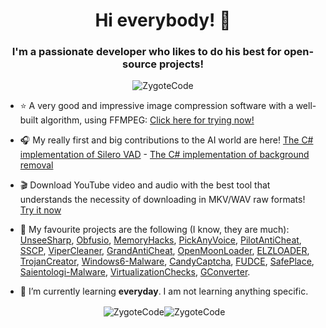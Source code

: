 <h1 align="center">Hi everybody! 👋</h1>
<h3 align="center">I'm a passionate developer who likes to do his best for open-source projects!</h3>

<p align="center"> <img src="https://komarev.com/ghpvc/?username=ZygoteCode&label=Views&color=fb8c00&style=flat-square" alt="ZygoteCode" /> </p>

- ⭐ A very good and impressive image compression software with a well-built algorithm, using FFMPEG: [Click here for trying now!](https://github.com/ZygoteCode/IMGCompress/)

- 🎧 My really first and big contributions to the AI world are here! [The C# implementation of Silero VAD](https://github.com/ZygoteCode/VadSharp/) - [The C# implementation of background removal](https://github.com/ZygoteCode/RmbgSharp/)

- 🎬 Download YouTube video and audio with the best tool that understands the necessity of downloading in MKV/WAV raw formats! [Try it now](https://github.com/ZygoteCode/RawYouTubeDownloader/)

- 🔭 My favourite projects are the following (I know, they are much): [UnseeSharp](https://github.com/ZygoteCode/UnseeSharp/), [Obfusio](https://github.com/ZygoteCode/Obfusio/), [MemoryHacks](https://github.com/ZygoteCode/MemoryHacks/), [PickAnyVoice](https://github.com/ZygoteCode/PickAnyVoice/), [PilotAntiCheat](https://github.com/ZygoteCode/PilotAntiCheat/), [SSCP](https://github.com/ZygoteCode/SSCP/), [ViperCleaner](https://github.com/ZygoteCode/ViperCleaner/), [GrandAntiCheat](https://github.com/ZygoteCode/GrandAntiCheat/), [OpenMoonLoader](https://github.com/ZygoteCode/OpenMoonLoader), [ELZLOADER](https://github.com/ZygoteCode/ELZLOADER/), [TrojanCreator](https://github.com/ZygoteCode/TrojanCreator/), [Windows6-Malware](https://github.com/ZygoteCode/Windows6-Malware/), [CandyCaptcha](https://github.com/ZygoteCode/CandyCaptcha/), [FUDCE](https://github.com/ZygoteCode/FUDCE/), [SafePlace](https://github.com/ZygoteCode/SafePlace/), [Saientologi-Malware](https://github.com/ZygoteCode/Saientologi-Malware/), [VirtualizationChecks](https://github.com/ZygoteCode/VirtualizationChecks/), [GConverter](https://github.com/ZygoteCode/GConverter/).

- 🌱 I’m currently learning **everyday**. I am not learning anything specific.

<p align="center">&nbsp;<img align="center" src="https://github-readme-stats.vercel.app/api?username=ZygoteCode&show_icons=true&theme=dracula&title_color=fb8c00&text_color=000000&bg_color=ffffff&locale=en" alt="ZygoteCode" /><img align="center" src="https://github-readme-streak-stats.herokuapp.com/?user=ZygoteCode&theme=default" alt="ZygoteCode" /></p>
